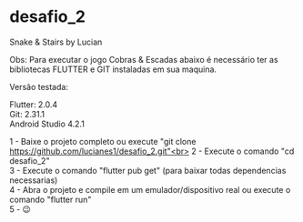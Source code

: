 # desafio_2
 Snake & Stairs by Lucian<br>
 
 Obs: Para executar o jogo Cobras & Escadas abaixo é necessário ter as bibliotecas FLUTTER e GIT instaladas em sua maquina.<br>

Versão testada:<br>

Flutter: 2.0.4<br>
Git: 2.31.1<br>
Android Studio 4.2.1<br>

1 - Baixe o projeto completo ou execute "git clone https://github.com/lucianes1/desafio_2.git"<br>
2 - Execute o comando "cd desafio_2"<br>
3 - Execute o comando "flutter pub get" (para baixar todas dependencias necessarias)<br>
4 - Abra o projeto e compile em um emulador/dispositivo real ou execute o comando "flutter run"<br>
5 - 😉
